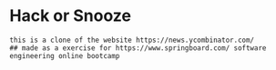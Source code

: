 # Hack or Snooze
    this is a clone of the website https://news.ycombinator.com/
    ## made as a exercise for https://www.springboard.com/ software engineering online bootcamp
